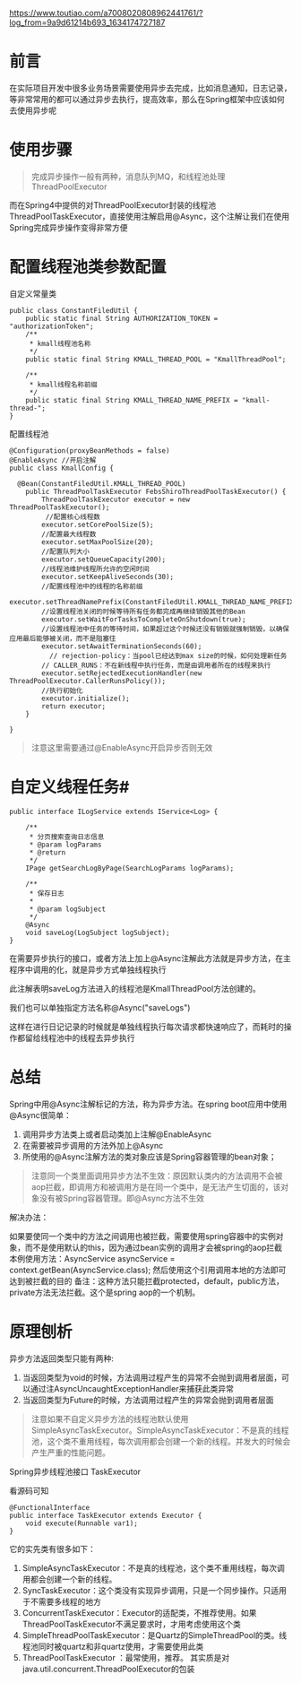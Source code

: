 

https://www.toutiao.com/a7008020808962441761/?log_from=9a9d61214b693_1634174727187

# 前言

在实际项目开发中很多业务场景需要使用异步去完成，比如消息通知，日志记录，等非常常用的都可以通过异步去执行，提高效率，那么在Spring框架中应该如何去使用异步呢

# 使用步骤

> 完成异步操作一般有两种，消息队列MQ，和线程池处理ThreadPoolExecutor

而在Spring4中提供的对ThreadPoolExecutor封装的线程池ThreadPoolTaskExecutor，直接使用注解启用@Async，这个注解让我们在使用Spring完成异步操作变得非常方便

# 配置线程池类参数配置

自定义常量类

```
public class ConstantFiledUtil {
    public static final String AUTHORIZATION_TOKEN = "authorizationToken";
    /**
     * kmall线程池名称
     */
    public static final String KMALL_THREAD_POOL = "KmallThreadPool";

    /**
     * kmall线程名称前缀
     */
    public static final String KMALL_THREAD_NAME_PREFIX = "kmall-thread-";
}
```

配置线程池

```
@Configuration(proxyBeanMethods = false)
@EnableAsync //开启注解
public class KmallConfig {
  
  @Bean(ConstantFiledUtil.KMALL_THREAD_POOL)
    public ThreadPoolTaskExecutor FebsShiroThreadPoolTaskExecutor() {
        ThreadPoolTaskExecutor executor = new ThreadPoolTaskExecutor();
         //配置核心线程数
        executor.setCorePoolSize(5);
        //配置最大线程数
        executor.setMaxPoolSize(20);
        //配置队列大小
        executor.setQueueCapacity(200);
        //线程池维护线程所允许的空闲时间
        executor.setKeepAliveSeconds(30);
        //配置线程池中的线程的名称前缀
        executor.setThreadNamePrefix(ConstantFiledUtil.KMALL_THREAD_NAME_PREFIX);
        //设置线程池关闭的时候等待所有任务都完成再继续销毁其他的Bean
        executor.setWaitForTasksToCompleteOnShutdown(true);
        //设置线程池中任务的等待时间，如果超过这个时候还没有销毁就强制销毁，以确保应用最后能够被关闭，而不是阻塞住
        executor.setAwaitTerminationSeconds(60);
          // rejection-policy：当pool已经达到max size的时候，如何处理新任务
        // CALLER_RUNS：不在新线程中执行任务，而是由调用者所在的线程来执行
        executor.setRejectedExecutionHandler(new ThreadPoolExecutor.CallerRunsPolicy());
        //执行初始化
        executor.initialize();
        return executor;
    }
   
}
```

> 注意这里需要通过@EnableAsync开启异步否则无效

# 自定义线程任务#

```
public interface ILogService extends IService<Log> {

    /**
     * 分页搜索查询日志信息
     * @param logParams
     * @return
     */
    IPage getSearchLogByPage(SearchLogParams logParams);

    /**
     * 保存日志
     *
     * @param logSubject
     */
    @Async
    void saveLog(LogSubject logSubject);
}
```

在需要异步执行的接口，或者方法上加上@Async注解此方法就是异步方法，在主程序中调用的化，就是异步方式单独线程执行

此注解表明saveLog方法进入的线程池是KmallThreadPool方法创建的。

我们也可以单独指定方法名称@Async("saveLogs")

这样在进行日记记录的时候就是单独线程执行每次请求都快速响应了，而耗时的操作都留给线程池中的线程去异步执行

# 总结

Spring中用@Async注解标记的方法，称为异步方法。在spring boot应用中使用@Async很简单：

1. 调用异步方法类上或者启动类加上注解@EnableAsync
2. 在需要被异步调用的方法外加上@Async
3. 所使用的@Async注解方法的类对象应该是Spring容器管理的bean对象；

> 注意同一个类里面调用异步方法不生效：原因默认类内的方法调用不会被aop拦截，即调用方和被调用方是在同一个类中，是无法产生切面的，该对象没有被Spring容器管理。即@Async方法不生效

解决办法：

如果要使同一个类中的方法之间调用也被拦截，需要使用spring容器中的实例对象，而不是使用默认的this，因为通过bean实例的调用才会被spring的aop拦截
本例使用方法：AsyncService asyncService = context.getBean(AsyncService.class); 然后使用这个引用调用本地的方法即可达到被拦截的目的
备注：这种方法只能拦截protected，default，public方法，private方法无法拦截。这个是spring aop的一个机制。

# 原理刨析

异步方法返回类型只能有两种:

1. 当返回类型为void的时候，方法调用过程产生的异常不会抛到调用者层面，可以通过注AsyncUncaughtExceptionHandler来捕获此类异常
2. 当返回类型为Future的时候，方法调用过程产生的异常会抛到调用者层面

> 注意如果不自定义异步方法的线程池默认使用SimpleAsyncTaskExecutor。SimpleAsyncTaskExecutor：不是真的线程池，这个类不重用线程，每次调用都会创建一个新的线程。并发大的时候会产生严重的性能问题。

Spring异步线程池接口 TaskExecutor

看源码可知

```
@FunctionalInterface
public interface TaskExecutor extends Executor {
    void execute(Runnable var1);
}
```

它的实先类有很多如下：





1. SimpleAsyncTaskExecutor：不是真的线程池，这个类不重用线程，每次调用都会创建一个新的线程。
2. SyncTaskExecutor：这个类没有实现异步调用，只是一个同步操作。只适用于不需要多线程的地方
3. ConcurrentTaskExecutor：Executor的适配类，不推荐使用。如果ThreadPoolTaskExecutor不满足要求时，才用考虑使用这个类
4. SimpleThreadPoolTaskExecutor：是Quartz的SimpleThreadPool的类。线程池同时被quartz和非quartz使用，才需要使用此类
5. ThreadPoolTaskExecutor ：最常使用，推荐。 其实质是对java.util.concurrent.ThreadPoolExecutor的包装